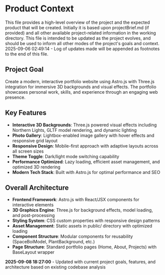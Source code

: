 # Product Context

This file provides a high-level overview of the project and the expected product that will be created. Initially it is based upon projectBrief.md (if provided) and all other available project-related information in the working directory. This file is intended to be updated as the project evolves, and should be used to inform all other modes of the project's goals and context.
2025-09-06 02:49:14 - Log of updates made will be appended as footnotes to the end of this file.

## Project Goal

Create a modern, interactive portfolio website using Astro.js with Three.js integration for immersive 3D backgrounds and visual effects. The portfolio showcases personal work, skills, and experience through an engaging web presence.

## Key Features

- **Interactive 3D Backgrounds**: Three.js powered visual effects including Northern Lights, GLTF model rendering, and dynamic lighting
- **Photo Gallery**: Lightbox-enabled image gallery with hover effects and responsive grid layout
- **Responsive Design**: Mobile-first approach with adaptive layouts across all screen sizes
- **Theme Toggle**: Dark/light mode switching capability
- **Performance Optimized**: Lazy loading, efficient asset management, and optimized 3D rendering
- **Modern Tech Stack**: Built with Astro.js for optimal performance and SEO

## Overall Architecture

- **Frontend Framework**: Astro.js with React/JSX components for interactive elements
- **3D Graphics Engine**: Three.js for background effects, model loading, and post-processing
- **Styling System**: CSS custom properties with responsive design patterns
- **Asset Management**: Static assets in public/ directory with optimized loading
- **Component Structure**: Modular components for reusability (SpaceBoiModel, PlantBackground, etc.)
- **Page Structure**: Standard portfolio pages (Home, About, Projects) with BaseLayout wrapper

**2025-09-08 18:27:00** - Updated with current project goals, features, and architecture based on existing codebase analysis
